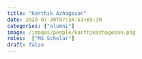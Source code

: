 ```yaml
---
title: "Karthik Azhagesan"
date: 2020-07-30T07:34:51+05:30
categories: ["alumni"]
image: /images/people/karthikazhagesan.png
roles:  ["MS Scholar"]
draft: false
---
```

